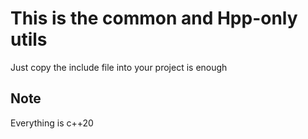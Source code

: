 # This is the common and Hpp-only utils
Just copy the include file into your project is enough
## Note
Everything is c++20

